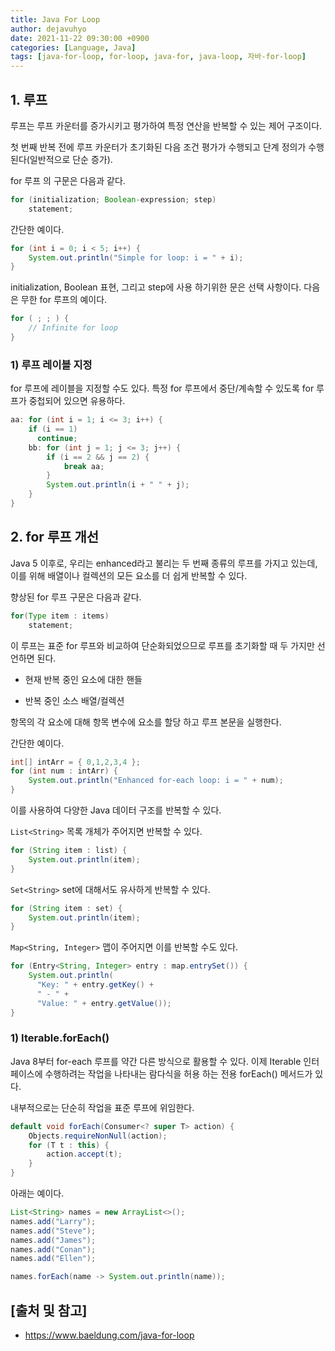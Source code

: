 ```yaml
---
title: Java For Loop
author: dejavuhyo
date: 2021-11-22 09:30:00 +0900
categories: [Language, Java]
tags: [java-for-loop, for-loop, java-for, java-loop, 자바-for-loop]
---
```


## 1. 루프
루프는 루프 카운터를 증가시키고 평가하여 특정 연산을 반복할 수 있는 제어 구조이다.

첫 번째 반복 전에 루프 카운터가 초기화된 다음 조건 평가가 수행되고 단계 정의가 수행된다(일반적으로 단순 증가).

for 루프 의 구문은 다음과 같다.

```java
for (initialization; Boolean-expression; step) 
    statement;
```

간단한 예이다.

```java
for (int i = 0; i < 5; i++) {
    System.out.println("Simple for loop: i = " + i);
}
```

initialization, Boolean 표현, 그리고 step에 사용 하기위한 문은 선택 사항이다. 다음은 무한 for 루프의 예이다.

```java
for ( ; ; ) {
    // Infinite for loop
}
```

### 1) 루프 레이블 지정
for 루프에 레이블을 지정할 수도 있다. 특정 for 루프에서 중단/계속할 수 있도록 for 루프가 중첩되어 있으면 유용하다.

```java
aa: for (int i = 1; i <= 3; i++) {
    if (i == 1)
      continue;
    bb: for (int j = 1; j <= 3; j++) {
        if (i == 2 && j == 2) {
            break aa;
        }
        System.out.println(i + " " + j);
    }
}
```

## 2. for 루프 개선
Java 5 이후로, 우리는 enhanced라고 불리는 두 번째 종류의 루프를 가지고 있는데, 이를 위해 배열이나 컬렉션의 모든 요소를 더 쉽게 반복할 수 있다.

향상된 for 루프 구문은 다음과 같다.

```java
for(Type item : items)
    statement;
```

이 루프는 표준 for 루프와 비교하여 단순화되었으므로 루프를 초기화할 때 두 가지만 선언하면 된다.

* 현재 반복 중인 요소에 대한 핸들

* 반복 중인 소스 배열/컬렉션

항목의 각 요소에 대해 항목 변수에 요소를 할당 하고 루프 본문을 실행한다.

간단한 예이다.

```java
int[] intArr = { 0,1,2,3,4 }; 
for (int num : intArr) {
    System.out.println("Enhanced for-each loop: i = " + num);
}
```

이를 사용하여 다양한 Java 데이터 구조를 반복할 수 있다.

```List<String>``` 목록 개체가 주어지면 반복할 수 있다.

```java
for (String item : list) {
    System.out.println(item);
}
```

```Set<String>``` set에 대해서도 유사하게 반복할 수 있다.

```java
for (String item : set) {
    System.out.println(item);
}
```

```Map<String, Integer>``` 맵이 주어지면 이를 반복할 수도 있다.

```java
for (Entry<String, Integer> entry : map.entrySet()) {
    System.out.println(
      "Key: " + entry.getKey() + 
      " - " + 
      "Value: " + entry.getValue());
}
```

### 1) Iterable.forEach()
Java 8부터 for-each 루프를 약간 다른 방식으로 활용할 수 있다. 이제 Iterable 인터페이스에 수행하려는 작업을 나타내는 람다식을 허용 하는 전용 forEach() 메서드가 있다.

내부적으로는 단순히 작업을 표준 루프에 위임한다.

```java
default void forEach(Consumer<? super T> action) {
    Objects.requireNonNull(action);
    for (T t : this) {
        action.accept(t);
    }
}
```

아래는 예이다.

```java
List<String> names = new ArrayList<>();
names.add("Larry");
names.add("Steve");
names.add("James");
names.add("Conan");
names.add("Ellen");

names.forEach(name -> System.out.println(name));
```

## [출처 및 참고]
* <https://www.baeldung.com/java-for-loop>
